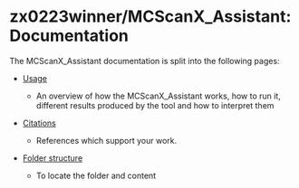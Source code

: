 # zx0223winner/MCScanX_Assistant: Documentation

The MCScanX_Assistant documentation is split into the following pages:

- [Usage](Usage.md)
  - An overview of how the MCScanX_Assistant works, how to run it, different results produced by the tool and how to interpret them

- [Citations](Citations.md)
  - References which support your work.

- [Folder structure](tree.md)
  - To locate the folder and content
